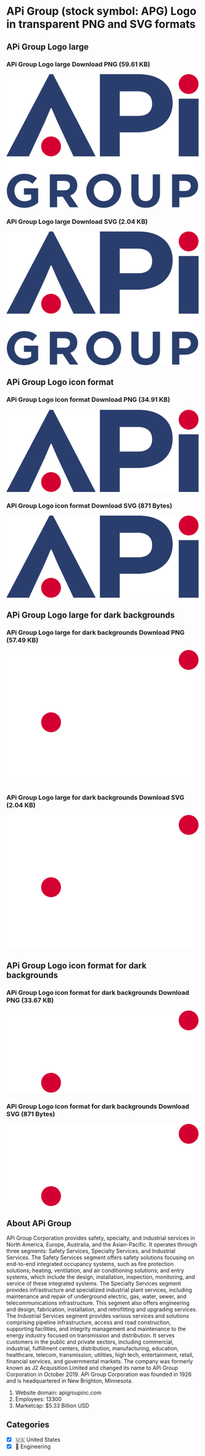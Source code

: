 # APi Group (stock symbol: APG) Logo in transparent PNG and SVG formats

## APi Group Logo large

### APi Group Logo large Download PNG (59.61 KB)

![APi Group Logo large Download PNG (59.61 KB)](/img/orig/APG_BIG-80a84082.png)

### APi Group Logo large Download SVG (2.04 KB)

![APi Group Logo large Download SVG (2.04 KB)](/img/orig/APG_BIG-c0fafaf2.svg)

## APi Group Logo icon format

### APi Group Logo icon format Download PNG (34.91 KB)

![APi Group Logo icon format Download PNG (34.91 KB)](/img/orig/APG-33ef3959.png)

### APi Group Logo icon format Download SVG (871 Bytes)

![APi Group Logo icon format Download SVG (871 Bytes)](/img/orig/APG-87976d3b.svg)

## APi Group Logo large for dark backgrounds

### APi Group Logo large for dark backgrounds Download PNG (57.49 KB)

![APi Group Logo large for dark backgrounds Download PNG (57.49 KB)](/img/orig/APG_BIG.D-6b711ca7.png)

### APi Group Logo large for dark backgrounds Download SVG (2.04 KB)

![APi Group Logo large for dark backgrounds Download SVG (2.04 KB)](/img/orig/APG_BIG.D-d9086d0b.svg)

## APi Group Logo icon format for dark backgrounds

### APi Group Logo icon format for dark backgrounds Download PNG (33.67 KB)

![APi Group Logo icon format for dark backgrounds Download PNG (33.67 KB)](/img/orig/APG.D-a13f0266.png)

### APi Group Logo icon format for dark backgrounds Download SVG (871 Bytes)

![APi Group Logo icon format for dark backgrounds Download SVG (871 Bytes)](/img/orig/APG.D-0b6fb11f.svg)

## About APi Group

APi Group Corporation provides safety, specialty, and industrial services in North America, Europe, Australia, and the Asian-Pacific. It operates through three segments: Safety Services, Specialty Services, and Industrial Services. The Safety Services segment offers safety solutions focusing on end-to-end integrated occupancy systems, such as fire protection solutions; heating, ventilation, and air conditioning solutions; and entry systems, which include the design, installation, inspection, monitoring, and service of these integrated systems. The Specialty Services segment provides infrastructure and specialized industrial plant services, including maintenance and repair of underground electric, gas, water, sewer, and telecommunications infrastructure. This segment also offers engineering and design, fabrication, installation, and retrofitting and upgrading services. The Industrial Services segment provides various services and solutions comprising pipeline infrastructure, access and road construction, supporting facilities, and integrity management and maintenance to the energy industry focused on transmission and distribution. It serves customers in the public and private sectors, including commercial, industrial, fulfillment centers, distribution, manufacturing, education, healthcare, telecom, transmission, utilities, high tech, entertainment, retail, financial services, and governmental markets. The company was formerly known as J2 Acquisition Limited and changed its name to APi Group Corporation in October 2019. APi Group Corporation was founded in 1926 and is headquartered in New Brighton, Minnesota.

1. Website domain: apigroupinc.com
2. Employees: 13300
3. Marketcap: $5.33 Billion USD


## Categories
- [x] 🇺🇸 United States
- [x] 👷 Engineering
